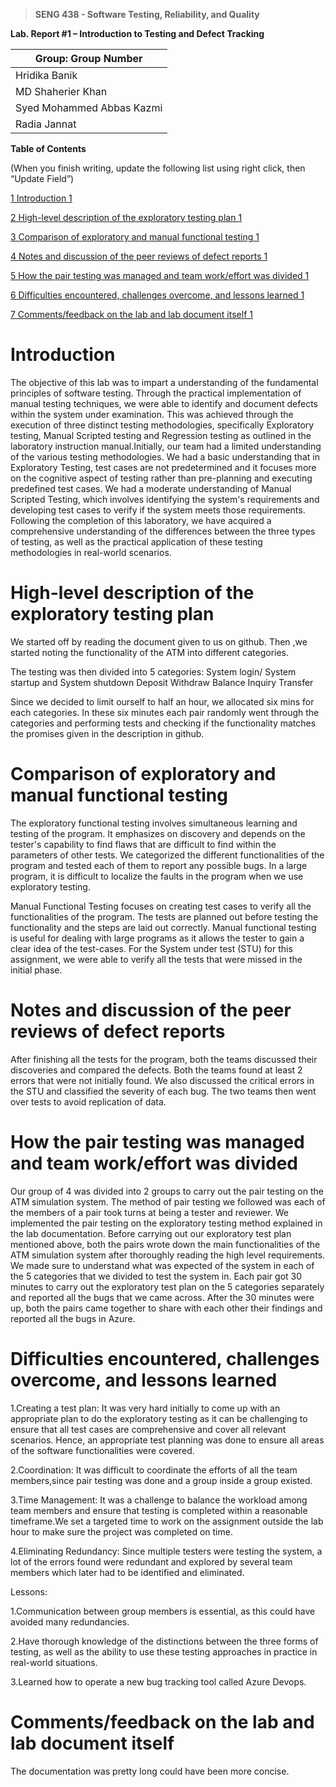 >   **SENG 438 - Software Testing, Reliability, and Quality**

**Lab. Report \#1 – Introduction to Testing and Defect Tracking**

| Group: Group Number      |
|-----------------         |
| Hridika Banik            | 
| MD Shaherier Khan        |   
| Syed Mohammed Abbas Kazmi|   
| Radia Jannat             |   


**Table of Contents**

(When you finish writing, update the following list using right click, then
“Update Field”)

[1 Introduction	1](#_Toc439194677)

[2 High-level description of the exploratory testing plan	1](#_Toc439194678)


[3 Comparison of exploratory and manual functional testing	1](#_Toc439194679)


[4 Notes and discussion of the peer reviews of defect reports	1](#_Toc439194680)


[5 How the pair testing was managed and team work/effort was
divided	1](#_Toc439194681)


[6 Difficulties encountered, challenges overcome, and lessons learned	1](#_Toc439194682)

[7 Comments/feedback on the lab and lab document itself	1](#_Toc439194683)
# Introduction 

The objective of this lab was to impart a understanding of the fundamental principles of software testing. Through the practical implementation of manual testing techniques, we were able to identify and document defects within the system under examination. This was achieved through the execution of three distinct testing methodologies, specifically Exploratory testing, Manual Scripted testing and Regression testing as outlined in the laboratory instruction manual.Initially, our team had a limited understanding of the various testing methodologies. We had a basic understanding that in Exploratory Testing, test cases are not predetermined and it focuses more on the cognitive aspect of testing rather than pre-planning and executing predefined test cases. We had a moderate understanding of Manual Scripted Testing, which involves identifying the system's requirements and developing test cases to verify if the system meets those requirements. Following the completion of this laboratory, we have acquired a comprehensive understanding of the differences between the three types of testing, as well as the practical application of these testing methodologies in real-world scenarios.

# High-level description of the exploratory testing plan


We started off by reading the document given to us on github. Then ,we started noting the functionality of the  ATM into different categories.

The testing was then divided into 5 categories:
 System login/ System startup and System shutdown
Deposit 
Withdraw
Balance Inquiry 
Transfer

Since we decided to limit ourself to half an hour, we allocated six mins for each categories. In these six minutes each pair randomly went through the categories and performing  tests and checking if the functionality matches the promises given in the description in github. 




# Comparison of exploratory and manual functional testing


The exploratory functional testing involves simultaneous learning and testing of the program. It emphasizes on discovery and depends on the tester's capability to find flaws that are difficult to find within the parameters of other tests. We categorized the different functionalities of the program and tested each of them to report any possible bugs. In a large program, it is difficult to localize the faults in the program when we use exploratory testing. 

Manual Functional Testing focuses on creating test cases to verify all the functionalities of the program. The tests are planned out before testing the functionality and the steps are laid out correctly. Manual functional testing is useful for dealing with large programs as it allows the tester to gain a clear idea of the test-cases. For the System under test (STU) for this assignment, we were able to verify all the tests that were missed in the initial phase.




# Notes and discussion of the peer reviews of defect reports

After finishing all the tests for the program, both the teams discussed their discoveries and compared the defects. Both the teams found at least 2 errors that were not initially found. We also discussed the critical errors in the STU and classified the severity of each bug. The two teams then went over tests to avoid replication of data.


# How the pair testing was managed and team work/effort was divided 

Our group of 4 was divided into 2 groups to carry out the pair testing on the ATM simulation system. The method of pair testing we followed was each of the members of a pair took turns at being a tester and reviewer. We implemented the pair testing on the exploratory testing method explained in the lab documentation. 
Before carrying out our exploratory test plan mentioned above, both the pairs wrote down the main functionalities of the ATM simulation system after thoroughly reading the high level requirements. We made sure to understand what was expected of the system in each of the 5 categories that we divided to test the system in.
Each pair got 30 minutes to carry out the exploratory test plan on the 5 categories separately and reported all the bugs that we came across. After the 30 minutes were up, both the pairs came together to share with each other their findings and reported all the bugs in Azure.

# Difficulties encountered, challenges overcome, and lessons learned


1.Creating a test plan: It was very hard initially to come up with an appropriate plan to do the exploratory testing as it can be challenging to ensure that all test cases are comprehensive and cover all relevant scenarios. Hence, an appropriate test planning was done to ensure all areas of the software functionalities were covered.

2.Coordination: It was difficult to coordinate the efforts of all the team members,since pair testing was done and a group inside a group existed. 

3.Time Management: It was a challenge to balance the workload among team members and ensure that testing is completed within a reasonable timeframe.We set a targeted time to work on the assignment outside the lab hour to make sure the project was completed on time.

4.Eliminating Redundancy: Since multiple testers were testing the system, a lot of the errors found were redundant and explored by several team members which later had to be identified and eliminated. 

Lessons: 

1.Communication between group members is essential, as this could have avoided many redundancies. 

2.Have thorough knowledge of the distinctions between the three forms of testing, as well as the ability to use these testing approaches in practice in real-world situations.

3.Learned how to operate a new bug tracking tool called Azure Devops.


# Comments/feedback on the lab and lab document itself

The documentation was pretty long could have been more concise.
